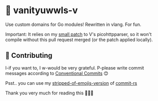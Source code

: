 # 🔮 vanityuwwls-v
Use custom domains for Go modules! Rewritten in vlang. For fun.

Important: It relies on my [small patch](https://github.com/vlang/v/pull/5567) to V's picohttpparser, so it won't compile without this pull request merged (or the patch applied locally).

## 🙌 Contributing

I-if you want to, I w-would be very grateful. P-please write commit messages according to [Conventional Commits](https://www.conventionalcommits.org/en/v1.0.0/) 😊

Psst.. you can use my [stripped-of-emojis-version](https://github.com/nyaascii/commit-rs) of [commit-rs](https://github.com/aszecsei/commit-rs)

Thank you very much for reading this 🙇🏼‍♀️
